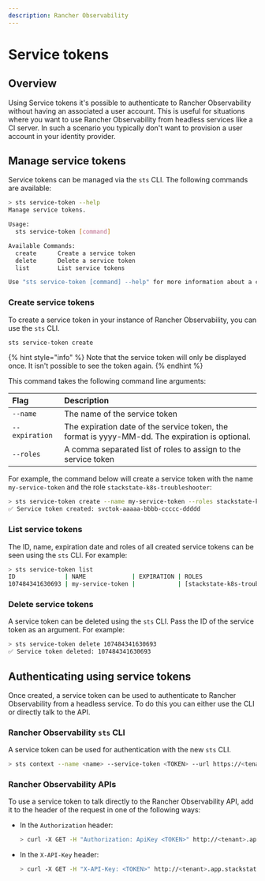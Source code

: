 ```yaml
---
description: Rancher Observability
---
```


# Service tokens

## Overview

Using Service tokens it's possible to authenticate to Rancher Observability without having an associated a user account. This is useful for situations where you want to use Rancher Observability from headless services like a CI server. In such a scenario you typically don't want to provision a user account in your identity provider.

## Manage service tokens

Service tokens can be managed via the `sts` CLI. The following commands are available:

```sh
> sts service-token --help
Manage service tokens.

Usage:
  sts service-token [command]

Available Commands:
  create      Create a service token
  delete      Delete a service token
  list        List service tokens

Use "sts service-token [command] --help" for more information about a command.
```

### Create service tokens

To create a service token in your instance of Rancher Observability, you can use the `sts` CLI.

```sh
sts service-token create
```

{% hint style="info" %}
Note that the service token will only be displayed once. It isn't possible to see the token again.
{% endhint %}

This command takes the following command line arguments:

| Flag | Description |
| :--- |:--- |
| `--name` | The name of the service token |
| `--expiration` | The expiration date of the service token, the format is yyyy-MM-dd. The expiration is optional. |
| `--roles` | A comma separated list of roles to assign to the service token |

For example, the command below will create a service token with the name `my-service-token` and the role `stackstate-k8s-troubleshooter`:

```sh
> sts service-token create --name my-service-token --roles stackstate-k8s-troubleshooter
✅ Service token created: svctok-aaaaa-bbbb-ccccc-ddddd
```

### List service tokens

The ID, name, expiration date and roles of all created service tokens can be seen using the `sts` CLI. For example:

```bash
> sts service-token list
ID              | NAME             | EXPIRATION | ROLES
107484341630693 | my-service-token |            | [stackstate-k8s-troubleshooter]
```

### Delete service tokens

A service token can be deleted using the `sts` CLI. Pass the ID of the service token as an argument. For example:

```sh
> sts service-token delete 107484341630693
✅ Service token deleted: 107484341630693
```

## Authenticating using service tokens

Once created, a service token can be used to authenticate to Rancher Observability from a headless service. To do this you can either use the CLI or directly talk to the API.


### Rancher Observability `sts` CLI

A service token can be used for authentication with the new `sts` CLI.

```sh
> sts context --name <name> --service-token <TOKEN> --url https://<tenant>.app.stackstate.io
```

### Rancher Observability APIs

To use a service token to talk directly to the Rancher Observability API, add it to the header of the request in one of the following ways:

* In the `Authorization` header:
    ```sh
    > curl -X GET -H "Authorization: ApiKey <TOKEN>" http://<tenant>.app.stackstate.io/api/server/status
    ```

* In the `X-API-Key` header:
    ```sh
    > curl -X GET -H "X-API-Key: <TOKEN>" http://<tenant>.app.stackstate.io/api/server/status
    ```
